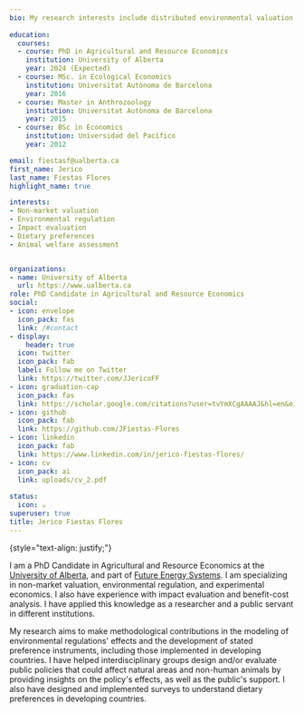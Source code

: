 ```yaml
---
bio: My research interests include distributed environmental valuation, economic experiments, benefit-cost analysis and environmental regulation.
  
education:
  courses:
  - course: PhD in Agricultural and Resource Economics
    institution: University of Alberta
    year: 2024 (Expected)
  - course: MSc. in Ecological Economics
    institution: Universitat Autònoma de Barcelona
    year: 2016
  - course: Master in Anthrozoology
    institution: Universitat Autònoma de Barcelona
    year: 2015
  - course: BSc in Economics
    institution: Universidad del Pacífico
    year: 2012

email: fiestasf@ualberta.ca
first_name: Jerico
last_name: Fiestas Flores
highlight_name: true

interests:
- Non-market valuation
- Environmental regulation
- Impact evaluation
- Dietary preferences
- Animal welfare assessment


organizations:
- name: University of Alberta
  url: https://www.ualberta.ca
role: PhD Candidate in Agricultural and Resource Economics
social:
- icon: envelope
  icon_pack: fas
  link: /#contact
- display:
    header: true
  icon: twitter
  icon_pack: fab
  label: Follow me on Twitter
  link: https://twitter.com/JJericoFF
- icon: graduation-cap
  icon_pack: fas
  link: https://scholar.google.com/citations?user=tvYmXCgAAAAJ&hl=en&oi=ao
- icon: github
  icon_pack: fab
  link: https://github.com/JFiestas-Flores
- icon: linkedin
  icon_pack: fab
  link: https://www.linkedin.com/in/jerico-fiestas-flores/
- icon: cv
  icon_pack: ai
  link: uploads/cv_2.pdf
  
status:
  icon: ☕️
superuser: true
title: Jerico Fiestas Flores
---
```


{style="text-align: justify;"}

I am a PhD Candidate in Agricultural and Resource Economics at the [University of Alberta](www.ualberta.ca), and part of [Future Energy Systems](https://www.futureenergysystems.ca/). I am specializing in non-market valuation, environmental regulation, and experimental economics. I also have experience with impact evaluation and benefit-cost analysis. I have applied this knowledge as a researcher and a public servant in different institutions.

My research aims to make methodological contributions in the modeling of environmental regulations' effects and the development of stated preference instruments, including those implemented in developing countries. I have helped interdisciplinary groups design and/or evaluate public policies that could affect natural areas and non-human animals by providing insights on the policy's effects, as well as the public's support. I also have designed and implemented surveys to understand dietary preferences in developing countries.




